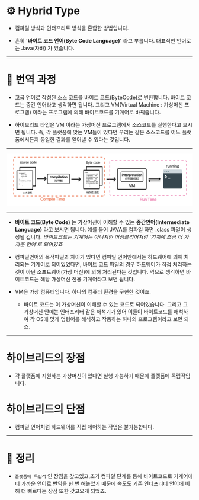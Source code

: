 # ⚙️ Hybrid Type

- 컴파일 방식과 인터프리트 방식을 혼합한 방법입니다.

- 흔히 __'바이트 코드 언어(Byte Code Language)'__ 라고 부릅니다. 대표적인 언어로는 Java(자바) 가 있습니다.

<hr>

# 📃 번역 과정

- 고급 언어로 작성된 소스 코드를 바이트 코드(ByteCode)로 변환합니다. 바이트 코드는 중간 언어라고 생각하면 됩니다. 그리고 VM(Virtual Machine : 가상머신 프로그램) 이라는 프로그램에 의해 바이트코드를 기계어로 바꿔줍니다.

- 하이브리드 타입은 VM 이라는 가상머신 프로그램에서 소스코드를 실행한다고 보시면 됩니다. 즉, 각 플랫폼에 맞는 VM들이 있다면 우리는 같은 소스코드를 어느 플랫폼에서든지 동일한 결과를 얻어낼 수 있다는 것입니다.

<hr>


![ByteCode](../images/ByteCode.png)


<hr>

- __바이트 코드(Byte Code)__ 는 가상머신이 이해할 수 있는 __중간언어(Intermediate Language)__ 라고 보시면 됩니다. 예를 들어 JAVA를 컴파일 하면 .class 파일이 생성될 겁니다. _바이트코드는 기계어는 아니지만 어셈블리어처럼 '기계에 조금 더 가까운 언어'로 되어있죠_

- 컴파일언어의 목적파일과 차이가 있다면 컴파일 언어안에서는 하드웨어에 의해 처리되는 기계어로 되어있었다면, 바이트 코드 파일의 경우 하드웨어가 직접 처리하는 것이 아닌 소프트웨어(가상 머신)에 의해 처리된다는 것입니다. 역으로 생각하면 바이트코드는 해당 가상머신 전용 기계어라고 보면 됩니다.

- VM은 가상 컴퓨터입니다. 하나의 컴퓨터 환경을 구현한 것이죠.
    - 바이트 코드는 이 가상머신이 이해할 수 있는 코드로 되어있습니다. 그리고 그 가상머신 안에는 인터프리터 같은 해석기가 있어 이들이 바이트코드를 해석하여 각 OS에 맞게 명령어를 해석하고 작동하는 하나의 프로그램이라고 보면 되죠.

<hr>

# 하이브리드의 장점

- 각 플랫폼에 지원하는 가상머신이 있다면 실행 가능하기 때문에 플랫폼에 독립적입니다.

# 하이브리드의 단점
- 컴파일 언어처럼 하드웨어를 직접 제어하는 작업은 불가능합니다.

<hr>

# 📙 정리

- `플랫폼에 독립적` 인 장점을 갖고있고,초기 컴파일 단계를 통해 바이트코드로 기계어에 더 가까운 언어로 번역을 한 번 해놓았기 때문에 속도도 기존 인터프리터 언어에 비해 더 빠르다는 장점 또한 갖고오게 되었죠.